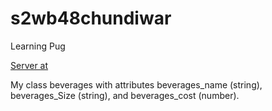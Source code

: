 # s2wb48chundiwar
Learning Pug

[Server at](https://s2db48chundiwar.herokuapp.com/)

My class beverages with attributes beverages_name (string), beverages_Size (string), and beverages_cost (number).
